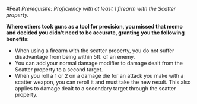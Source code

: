 #Feat
*Prerequisite: Proficiency with at least 1 firearm with the Scatter property.*

**Where others took guns as a tool for precision, you missed that memo and decided you didn't need to be accurate, granting you the following benefits:**

* When using a firearm with the scatter property, you do not suffer disadvantage from being within 5ft. of an enemy.
* You can add your normal damage modifier to damage dealt from the Scatter property to a second target.
* When you roll a 1 or 2 on a damage die for an attack you make with a scatter weapon, you can reroll it and must take the new result. This also applies to damage dealt to a secondary target through the scatter property.